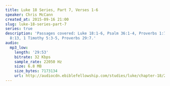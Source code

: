 ```yaml
---
title: Luke 18 Series, Part 7, Verses 1-6
speaker: Chris McCann
created_at: 2015-09-16 21:00
slug: luke-18-series-part-7
series: true
description: 'Passages covered: Luke 18:1-6, Psalm 36:1-4, Proverbs 1:7, Proverbs
  8:13, 1 Timothy 5:3-5, Proverbs 29:7.'
audio:
  mp3_low:
    length: '29:53'
    bitrate: 32 Kbps
    sample_rate: 22050 Hz
    size: 6.8 MB
    size_bytes: 7173134
    url: http://audiocdn.ebiblefellowship.com/studies/luke/chapter-18/2015.09.16_McCann_-_Luke_18_Series_Part_7.mp3
---
```

